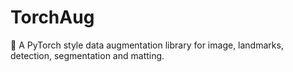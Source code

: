 # TorchAug
💎 A PyTorch style data augmentation library for image, landmarks, detection, segmentation and matting.
